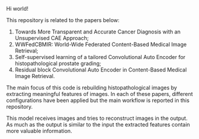 Hi world!

This repository is related to the papers below:
1. Towards More Transparent and Accurate Cancer Diagnosis with an Unsupervised CAE Approach;
2. WWFedCBMIR: World-Wide Federated Content-Based Medical Image Retrieval;
3. Self-supervised learning of a tailored Convolutional Auto Encoder for histopathological prostate grading;
4. Residual block Convolutional Auto Encoder in Content-Based Medical Image Retrieval.

The main focus of this code is rebuilding histopathological images by extracting meaningful features of images.
In each of these papers, different configurations have been applied but the main workflow is reported in this repository.

This model receives images and tries to reconstruct images in the output.
As much as the output is similar to the input the extracted features contain more valuable information.



